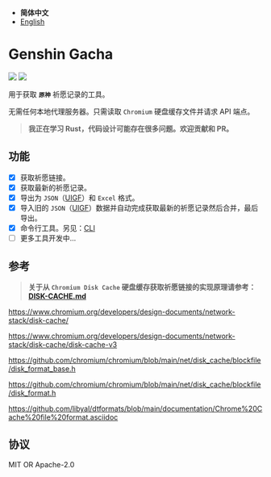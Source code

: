- **简体中文**
- [English](README-EN.md)

# Genshin Gacha

<p>
<a href="https://github.com/lgou2w/genshin-gacha/actions"><img src="https://img.shields.io/github/workflow/status/lgou2w/genshin-gacha/Build?logo=github&style=flat-square"/></a>
<a href="https://github.com/lgou2w/genshin-gacha/releases"><img src="https://img.shields.io/github/v/release/lgou2w/genshin-gacha?logo=github&style=flat-square" /></a>
</p>

用于获取 **`原神`** 祈愿记录的工具。

无需任何本地代理服务器。只需读取 `Chromium` 硬盘缓存文件并请求 API 端点。

> **我正在学习 Rust，代码设计可能存在很多问题。欢迎贡献和 PR。**

## 功能

- [x] 获取祈愿链接。
- [x] 获取最新的祈愿记录。
- [x] 导出为 `JSON`（[UIGF](https://www.snapgenshin.com/development/UIGF.html)）和 `Excel` 格式。
- [x] 导入旧的 `JSON`（[UIGF](https://www.snapgenshin.com/development/UIGF.html)）数据并自动完成获取最新的祈愿记录然后合并，最后导出。
- [x] 命令行工具。另见：[CLI](https://github.com/lgou2w/genshin-gacha/tree/main/cli/README.md)
- [ ] 更多工具开发中...

## 参考

> **关于从 `Chromium Disk Cache` 硬盘缓存获取祈愿链接的实现原理请参考：[DISK-CACHE.md](DISK-CACHE.md)**

https://www.chromium.org/developers/design-documents/network-stack/disk-cache/

https://www.chromium.org/developers/design-documents/network-stack/disk-cache/disk-cache-v3

https://github.com/chromium/chromium/blob/main/net/disk_cache/blockfile/disk_format_base.h

https://github.com/chromium/chromium/blob/main/net/disk_cache/blockfile/disk_format.h

https://github.com/libyal/dtformats/blob/main/documentation/Chrome%20Cache%20file%20format.asciidoc

## 协议

MIT OR Apache-2.0
